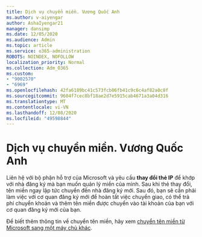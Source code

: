 ```yaml
---
title: Dịch vụ chuyển miền. Vương Quốc Anh
ms.author: v-aiyengar
author: AshaIyengar21
manager: dansimp
ms.date: 12/05/2020
ms.audience: Admin
ms.topic: article
ms.service: o365-administration
ROBOTS: NOINDEX, NOFOLLOW
localization_priority: Normal
ms.collection: Adm_O365
ms.custom:
- "9002570"
- "6969"
ms.openlocfilehash: 42fa6189bc41c573fcb06fb41c9c6c4af82a0c8f
ms.sourcegitcommit: 9604f7cec8bf18ae2d7e5915cab4671a3a04d316
ms.translationtype: MT
ms.contentlocale: vi-VN
ms.lasthandoff: 12/08/2020
ms.locfileid: "49598844"
---
```

# <a name="uk-domain-transfers"></a>Dịch vụ chuyển miền. Vương Quốc Anh

Liên hệ với bộ phận hỗ trợ của Microsoft và yêu cầu **thay đổi thẻ IP** để khớp với nhà đăng ký mà bạn muốn quản lý miền của mình. Sau khi thẻ thay đổi, tên miền ngay lập tức chuyển đến nhà đăng ký mới. Sau đó, bạn sẽ cần phải làm việc với cơ quan đăng ký mới để hoàn tất việc chuyển giao, có thể trả phí chuyển khoản và thêm tên miền được chuyển vào tài khoản của bạn với cơ quan đăng ký mới của bạn.

Để biết thêm thông tin về chuyển tên miền, hãy xem [chuyển tên miền từ Microsoft sang một máy chủ khác](https://docs.microsoft.com/microsoft-365/admin/get-help-with-domains/transfer-a-domain-from-microsoft-to-another-host?view=o365-worldwide).
